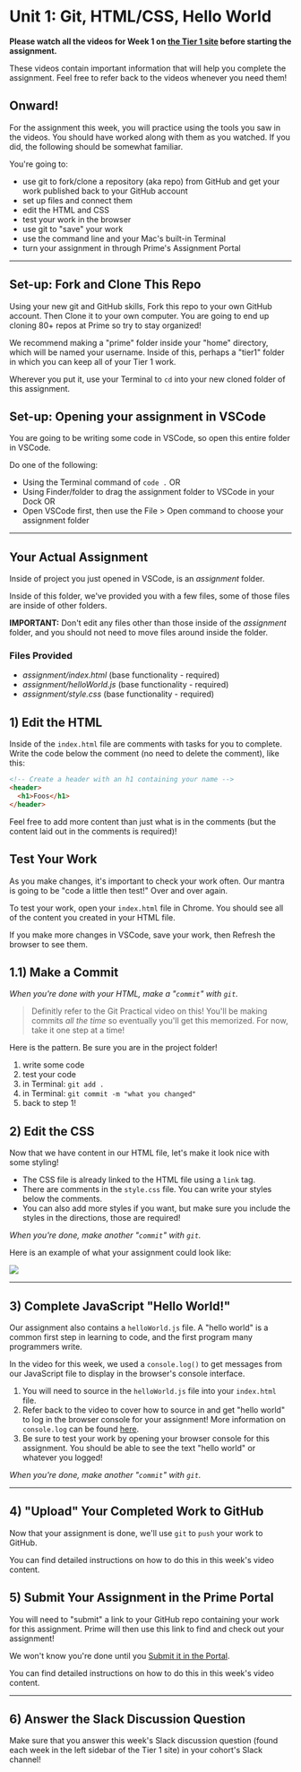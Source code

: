 # Unit 1: Git, HTML/CSS, Hello World

**Please watch all the videos for Week 1 on [the Tier 1 site](http://fullstack.primeacademy.io) before starting the assignment.** 

These videos contain important information that will help you complete the assignment. Feel free to refer back to the videos whenever you need them!

## Onward!

For the assignment this week, you will practice using the tools you saw in the videos. You should have worked along with them as you watched. If you did, the following should be somewhat familiar.

You're going to:

* use git to fork/clone a repository (aka repo) from GitHub and get your work published back to your GitHub account
* set up files and connect them
* edit the HTML and CSS
* test your work in the browser
* use git to "save" your work
* use the command line and your Mac's built-in Terminal
* turn your assignment in through Prime's Assignment Portal

---

## Set-up: Fork and Clone This Repo

Using your new git and GitHub skills, Fork this repo to your own GitHub account. Then Clone it to your own computer. You are going to end up cloning 80+ repos at Prime so try to stay organized!

We recommend making a "prime" folder inside your "home" directory, which will be named your username. Inside of this, perhaps a "tier1" folder in which you can keep all of your Tier 1 work.

Wherever you put it, use your Terminal to `cd` into your new cloned folder of this assignment.

## Set-up: Opening your assignment in VSCode

You are going to be writing some code in VSCode, so open this entire folder in VSCode.

Do one of the following:

- Using the Terminal command of `code .` OR
- Using Finder/folder to drag the assignment folder to VSCode in your Dock OR
- Open VSCode first, then use the File > Open command to choose your assignment folder

---

## Your Actual Assignment

Inside of project you just opened in VSCode, is an *assignment* folder.

Inside of this folder, we've provided you with a few files, some of those files are inside of other folders.

**IMPORTANT:** Don't edit any files other than those inside of the *assignment* folder, and you should not need to move files around inside the folder.

### Files Provided

- *assignment/index.html* (base functionality - required)
- *assignment/helloWorld.js* (base functionality - required)
- *assignment/style.css* (base functionality - required)

## 1) Edit the HTML

Inside of the `index.html` file are comments with tasks for you to complete. Write the code below the comment (no need to delete the comment), like this:

```HTML
<!-- Create a header with an h1 containing your name -->
<header>
  <h1>Foos</h1>
</header>
```

Feel free to add more content than just what is in the comments (but the content laid out in the comments is required)!

## Test Your Work

As you make changes, it's important to check your work often. Our mantra is going to be "code a little then test!" Over and over again.

To test your work, open your `index.html` file in Chrome. You should see all of the content you created in your HTML file.

If you make more changes in VSCode, save your work, then Refresh the browser to see them.

## 1.1) Make a Commit

*When you're done with your HTML, make a "`commit`" with `git`.* 

> Definitly refer to the Git Practical video on this! You'll be making commits *all the time* so eventually you'll get this memorized. For now, take it one step at a time!

Here is the pattern. Be sure you are in the project folder!

1. write some code
2. test your code
3. in Terminal: `git add .`
4. in Terminal: `git commit -m "what you changed"`
5. back to step 1!


## 2) Edit the CSS

Now that we have content in our HTML file, let's make it look nice with some styling!

- The CSS file is already linked to the HTML file using a `link` tag.
- There are comments in the `style.css` file. You can write your styles below the comments.
- You can also add more styles if you want, but make sure you include the styles in the directions, those are required!

*When you're done, make another "`commit`" with `git`.*

Here is an example of what your assignment could look like: 

![](images/mockup.png)

---

## 3) Complete JavaScript "Hello World!" 

Our assignment also contains a `helloWorld.js` file. A "hello world" is a common first step in learning to code, and the first program many programmers write.

In the video for this week, we used a `console.log()` to get messages from our JavaScript file to display in the browser's console interface.

1. You will need to source in the `helloWorld.js` file into your `index.html` file.
2. Refer back to the video to cover how to source in and get "hello world" to log in the browser console for your assignment! More information on `console.log` can be found [here](https://www.w3schools.com/jsref/met_console_log.asp).
3. Be sure to test your work by opening your browser console for this assignment. You should be able to see the text "hello world" or whatever you logged!

*When you're done, make another "`commit`" with `git`.*

---

## 4) "Upload" Your Completed Work to GitHub

Now that your assignment is done, we'll use `git` to `push` your work to GitHub.

You can find detailed instructions on how to do this in this week's video content.

## 5) Submit Your Assignment in the Prime Portal

You will need to "submit" a link to your GitHub repo containing your work for this assignment. Prime will then use this link to find and check out your assignment! 

We won't know you're done until you [Submit it in the Portal](https://portal.primeacademy.io/).

You can find detailed instructions on how to do this in this week's video content.

---

## 6) Answer the Slack Discussion Question

Make sure that you answer this week's Slack discussion question (found each week in the left sidebar of the Tier 1 site) in your cohort's Slack channel!

